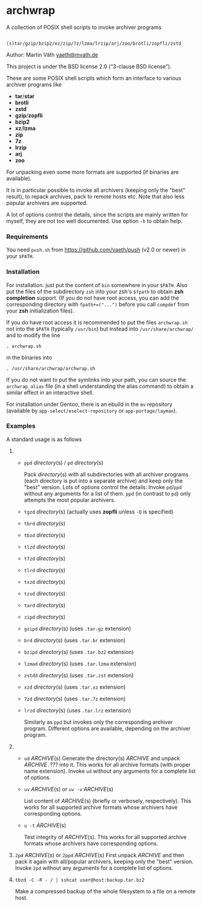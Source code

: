 # archwrap

A collection of POSIX shell scripts to invoke archiver programs

           (s)tar/gzip/bzip2/xz/zip/7z/lzma/lrzip/arj/zoo/brotli/zopfli/zstd

Author: Martin Väth <vaeth@mvath.de>

This project is under the BSD license 2.0 (“3-clause BSD license”).

These are some POSIX shell scripts which form an interface to
various archiver programs like
- __tar__/__star__
- __brotli__
- __zstd__
- __gzip__/__zopfli__
- __bzip2__
- __xz__/__lzma__
- __zip__
- __7z__
- __lrzip__
- __arj__
- __zoo__

For unpacking even some more formats are supported (if binaries are available).

It is in particular possible to invoke all archivers (keeping only the "best"
result), to repack archives, pack to remote hosts etc.
Note that also less popular archivers are supported.

A lot of options control the details; since the scripts are mainly written
for myself, they are not too well documented.
Use option `-h` to obtain help.

### Requirements

You need `push.sh` from https://github.com/vaeth/push (v2.0 or newer)
in your `$PATH`.

### Installation

For installation. just put the content of `bin` somewhere in your `$PATH`.
Also put the files of the subdirectory `zsh` into your zsh's `$fpath` to obtain
__zsh completion__ support. (If you do not have root access, you can add the
corresponding directory with `fpath+=("...")` before you
call `compdef` from your __zsh__ initialization files).

If you do have root access it is recommended to put the files `archwrap.sh`
not into the `$PATH` (typically `/usr/bin`) but instead into
`/usr/share/archwrap/` and to modify the line

`. archwrap.sh`

in the binaries into

`. /usr/share/archwrap/archwrap.sh`

If you do not want to put the symlinks into your path, you can
source the `archwrap_alias` file (in a shell understanding the alias command)
to obtain a similar effect in an interactive shell.

For installation under Gentoo, there is an ebuild in the `mv` repository
(available by `app-select/eselect-repository` or `app-portage/layman`).

### Examples

A standard usage is as follows

1.
   * `ppd` _directory_(s) / `pd` _directory_(s)

      Pack _directory_(s) with all subdirectories with all archiver programs
      (each directory is put into a separate archive) and keep
      only the "best" version. Lots of options control the details:
      Invoke `pd`/`ppd` without any arguments for a list of them.
      `ppd` (in contrast to `pd`) only attempts the most popular archivers.

   * `tgzd`  _directory_(s) (actually uses __zopfli__ unless `-Q` is specified)
   * `tbrd`  _directory_(s)
   * `tbzd`  _directory_(s)
   * `tlzd`  _directory_(s)
   * `t7zd`  _directory_(s)
   * `tlrd`  _directory_(s)
   * `txzd`  _directory_(s)
   * `tzsd`  _directory_(s)
   * `tard`  _directory_(s)
   * `zipd`  _directory_(s)
   * `gzipd` _directory_(s) (uses `.tar.gz`   extension)
   * `brd`   _directory_(s) (uses `.tar.br`   extension)
   * `bzipd` _directory_(s) (uses `.tar.bz2`  extension)
   * `lzmad` _directory_(s) (uses `.tar.lzma` extension)
   * `zstdd` _directory_(s) (uses `.tar.zst`  extension)
   * `xzd`   _directory_(s) (uses `.tar.xz`   extension)
   * `7zd`   _directory_(s) (uses `.tar.7z`   extension)
   * `lrzd`  _directory_(s) (uses `.tar.lrz`  extension)

     Similarly as `ppd` but invokes only the corresponding archiver program.
     Different options are available, depending on the archiver program.

2. * `ud` _ARCHIVE_(s)
      Generate the directory(s) _ARCHIVE_ and unpack _ARCHIVE_`.`???
      into it.
      This works for all archive formats (with proper name extension).
      Invoke `ud` without any arguments for a complete list of options.

   * `uv` _ARCHIVE_(s) or `uv -v` _ARCHIVE_(s)

      List content of _ARCHIVE_(s) (briefly or verbosely, respectively).
      This works for all supported archive formats whose archivers have
      corresponding options.

   *  `u -t` _ARCHIVE_(s)

      Test integrity of _ARCHIVE_(s).
      This works for all supported archive formats whose archivers have
      corresponding options.

3. `2pd` _ARCHIVE_(s) or `2ppd` _ARCHIVE_(s)
   First unpack _ARCHIVE_ and then pack it again with all/popular archivers,
   keeping only the "best" version.
   Invoke `2pd` without any arguments for a complete list of options.

4. `tbzd -C -R - / | sshcat user@host:backup.tar.bz2`

   Make a compressed backup of the whole filesystem to a file on a remote host.

